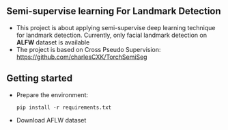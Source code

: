 **Semi-supervise learning For Landmark Detection**
-
- This project is about applying semi-supervise deep learning technique for landmark detection. 
Currently, only facial landmark detection on **ALFW** dataset is available 
- The project is based on Cross Pseudo Supervision: https://github.com/charlesCXK/TorchSemiSeg


**Getting started**
- 
- Prepare the environment:

    ```
  pip install -r requirements.txt
  ```
- Download AFLW dataset
        